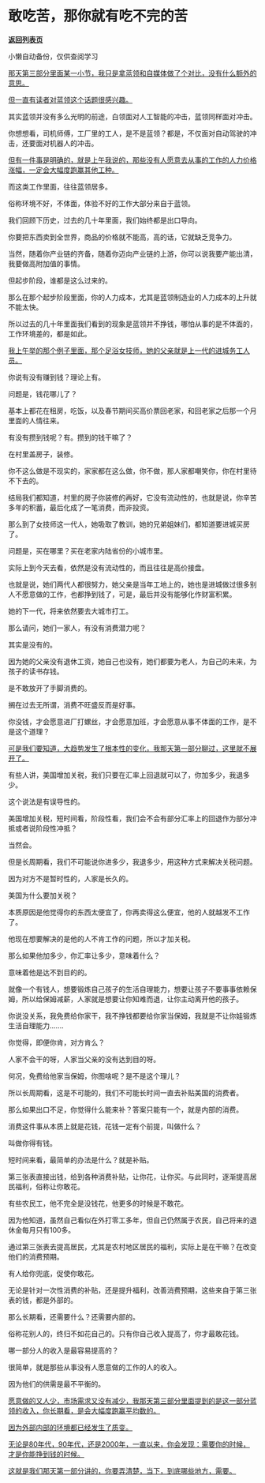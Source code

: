 # 敢吃苦，那你就有吃不完的苦

[**返回列表页**](/gzh/记忆承载3)

小懒自动备份，仅供查阅学习

[那天第三部分里面某一小节，我只是拿蓝领和自媒体做了个对比，没有什么额外的意思。](https://mp.weixin.qq.com/s?__biz=Mzg4MTg2MzU3Mg==&mid=2247484474&idx=1&sn=8f4152d840eea7712be2455817e5e631&scene=21#wechat_redirect)

[但一直有读者对蓝领这个话题很感兴趣。](https://mp.weixin.qq.com/s?__biz=Mzg4MTg2MzU3Mg==&mid=2247484474&idx=1&sn=8f4152d840eea7712be2455817e5e631&scene=21#wechat_redirect)  

其实蓝领并没有多么光明的前途，白领面对人工智能的冲击，蓝领同样面对冲击。  

你想想看，司机师傅，工厂里的工人，是不是蓝领？都是，不仅面对自动驾驶的冲击，还要面对机器人的冲击。

[但有一件事是明确的，就是上午我说的，那些没有人愿意去从事的工作的人力价格涨幅，一定会大幅度跑赢其他工种。](https://mp.weixin.qq.com/s?__biz=MzU0MjYwNDU2Mw==&mid=2247516629&idx=1&sn=900b707f5cbcd7db1952e68fd419eee8&scene=21#wechat_redirect)

而这类工作里面，往往蓝领居多。  

俗称环境不好，不体面，体验不好的工作大部分来自于蓝领。

我们回顾下历史，过去的几十年里面，我们始终都是出口导向。  

你要把东西卖到全世界，商品的价格就不能高，高的话，它就缺乏竞争力。

当然，随着你产业链的齐备，随着你迈向产业链的上游，你可以说我要产能出清，我要做高附加值的事情。

但起步阶段，谁都是这么过来的。

那么在那个起步阶段里面，你的人力成本，尤其是蓝领制造业的人力成本的上升就不能太快。  

所以过去的几十年里面我们看到的现象是蓝领并不挣钱，哪怕从事的是不体面的，工作环境差的，都是如此。  

[我上午举的那个例子里面，那个足浴女技师，她的父亲就是上一代的进城务工人员。](https://mp.weixin.qq.com/s?__biz=MzU0MjYwNDU2Mw==&mid=2247516629&idx=1&sn=900b707f5cbcd7db1952e68fd419eee8&scene=21#wechat_redirect)  

你说有没有赚到钱？理论上有。

问题是，钱花哪儿了？

基本上都花在租房，吃饭，以及春节期间买高价票回老家，和回老家之后那一个月里面的人情往来。  

有没有攒到钱呢？有。攒到的钱干嘛了？  

在村里盖房子，装修。  

你不这么做是不现实的，家家都在这么做，你不做，那人家都嘲笑你，你在村里待不下去的。  

结局我们都知道，村里的房子你装修的再好，它没有流动性的，也就是说，你辛苦多年的积蓄，最后化成了一笔消费，而非投资。  

那么到了女技师这一代人，她吸取了教训，她的兄弟姐妹们，都知道要进城买房了。  

问题是，买在哪里？买在老家内陆省份的小城市里。

实际上到今天去看，依然是没有流动性的，而且往往是高价接盘。  

也就是说，她们两代人都很努力，她父亲是当年工地上的，她也是进城做过很多别人不愿意做的工作，也都挣到钱了，可是，最后并没有能够化作财富积累。  

她的下一代，将来依然要去大城市打工。

那么请问，她们一家人，有没有消费潜力呢？  

其实是没有的。  

因为她的父亲没有退休工资，她自己也没有，她们都要为老人，为自己的未来，为孩子的读书存钱。

是不敢放开了手脚消费的。  

搁在过去无所谓，消费不旺盛反而是好事。  

你没钱，才会愿意进厂打螺丝，才会愿意加班，才会愿意从事不体面的工作，是不是这个道理？  

[可是我们要知道，大趋势发生了根本性的变化，我那天第一部分聊过，这里就不展开了。](https://mp.weixin.qq.com/s?__biz=Mzg4MTg2MzU3Mg==&mid=2247484474&idx=1&sn=8f4152d840eea7712be2455817e5e631&scene=21#wechat_redirect)  

有些人讲，美国增加关税，我们只要在汇率上回退就可以了，你加多少，我退多少。

这个说法是有误导性的。

美国增加关税，短时间看，阶段性看，我们会不会有部分汇率上的回退作为部分冲抵或者说阶段性冲抵？  

当然会。

但是长周期看，我们不可能说你进多少，我退多少，用这种方式来解决关税问题。

因为对方不是暂时性的，人家是长久的。

美国为什么要加关税？  

本质原因是他觉得你的东西太便宜了，你再卖得这么便宜，他的人就越发不工作了。

他现在想要解决的是他的人不肯工作的问题，所以才加关税。

那么如果他加多少，你汇率让多少，意味着什么？

意味着他是达不到目的的。

就像一个有钱人，想要锻炼自己孩子的生活自理能力，想要让孩子不要事事依赖保姆，所以给保姆减薪，人家就是想要让你知难而退，让你主动离开他的孩子。

你说没关系，我免费给你家干，我不挣钱都要给你家当保姆，我就是不让你娃锻炼生活自理能力.......

你觉得，即便你肯，对方肯么？

人家不会干的呀，人家当父亲的没有达到目的呀。

何况，免费给他家当保姆，你图啥呢？是不是这个理儿？

所以长周期看，这是不可能的，我们不可能长时间一直去补贴美国的消费者。  

那么如果出口不足，你觉得什么能来补？答案只能有一个，就是内部的消费。  

消费这件事从本质上就是花钱，花钱一定有个前提，叫做什么？  

叫做你得有钱。

短时间来看，最简单的办法是什么？就是补贴。  

第三张表直接出钱，给到各种消费补贴，让你花，让你买。与此同时，逐渐提高居民福利，俗称让你敢花。

有些农民工，他不完全是没钱花，他更多的时候是不敢花。

因为他知道，虽然自己看似在外打零工多年，但自己仍然属于农民，自己将来的退休金每月只有100多。  

通过第三张表去提高居民，尤其是农村地区居民的福利，实际上是在干嘛？在改变他们的消费预期。  

有人给你兜底，促使你敢花。  

无论是针对一次性消费的补贴，还是提升福利，改善消费预期，这些来自于第三张表的钱，都是外部的。  

那么长期看，还需要什么？还需要内部的。

俗称花别人的，终归不如花自己的。只有你自己收入提高了，你才最敢花钱。  

哪一部分人的收入是最容易提高的？

很简单，就是那些从事没有人愿意做的工作的人的收入。  

因为他们的供需是最不平衡的。  

[愿意做的又人少，市场需求又没有减少，我那天第三部分里面提到的是这一部分蓝领的收入，你长期看，是会大幅度跑赢平均数的。  
](https://mp.weixin.qq.com/s?__biz=Mzg4MTg2MzU3Mg==&mid=2247484474&idx=1&sn=8f4152d840eea7712be2455817e5e631&scene=21#wechat_redirect)

[因为外部内部的环境都已经发生了质变。](https://mp.weixin.qq.com/s?__biz=Mzg4MTg2MzU3Mg==&mid=2247484474&idx=1&sn=8f4152d840eea7712be2455817e5e631&scene=21#wechat_redirect)

[无论是80年代，90年代，还是2000年，一直以来，你会发现：需要你的时候，才是你能挣到钱的时候。](https://mp.weixin.qq.com/s?__biz=Mzg4MTg2MzU3Mg==&mid=2247484474&idx=1&sn=8f4152d840eea7712be2455817e5e631&scene=21#wechat_redirect)

[这就是我们那天第一部分讲的，你要弄清楚，当下，到底哪些地方，需要。](https://mp.weixin.qq.com/s?__biz=Mzg4MTg2MzU3Mg==&mid=2247484474&idx=1&sn=8f4152d840eea7712be2455817e5e631&scene=21#wechat_redirect)

